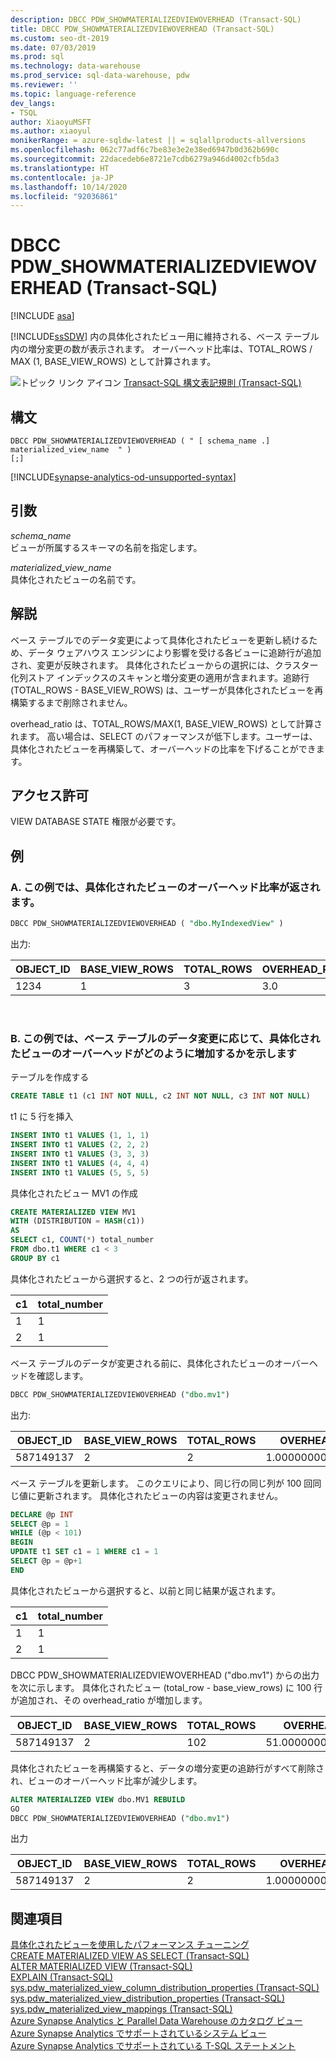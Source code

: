 ```yaml
---
description: DBCC PDW_SHOWMATERIALIZEDVIEWOVERHEAD (Transact-SQL)
title: DBCC PDW_SHOWMATERIALIZEDVIEWOVERHEAD (Transact-SQL)
ms.custom: seo-dt-2019
ms.date: 07/03/2019
ms.prod: sql
ms.technology: data-warehouse
ms.prod_service: sql-data-warehouse, pdw
ms.reviewer: ''
ms.topic: language-reference
dev_langs:
- TSQL
author: XiaoyuMSFT
ms.author: xiaoyul
monikerRange: = azure-sqldw-latest || = sqlallproducts-allversions
ms.openlocfilehash: 062c77adf6c7be83e3e2e38ed6947b0d362b690c
ms.sourcegitcommit: 22dacedeb6e8721e7cdb6279a946d4002cfb5da3
ms.translationtype: HT
ms.contentlocale: ja-JP
ms.lasthandoff: 10/14/2020
ms.locfileid: "92036861"
---
```

# <a name="dbcc-pdw_showmaterializedviewoverhead-transact-sql"></a>DBCC PDW_SHOWMATERIALIZEDVIEWOVERHEAD (Transact-SQL)  

[!INCLUDE [asa](../../includes/applies-to-version/asa.md)]

[!INCLUDE[ssSDW](../../includes/sssdw-md.md)] 内の具体化されたビュー用に維持される、ベース テーブル内の増分変更の数が表示されます。 オーバーヘッド比率は、TOTAL_ROWS / MAX (1, BASE_VIEW_ROWS) として計算されます。

![トピック リンク アイコン](../../database-engine/configure-windows/media/topic-link.gif "トピック リンク アイコン") [Transact-SQL 構文表記規則 (Transact-SQL)](../../t-sql/language-elements/transact-sql-syntax-conventions-transact-sql.md)
  
## <a name="syntax"></a>構文

```syntaxsql
DBCC PDW_SHOWMATERIALIZEDVIEWOVERHEAD ( " [ schema_name .] materialized_view_name  " )
[;]
```

[!INCLUDE[synapse-analytics-od-unsupported-syntax](../../includes/synapse-analytics-od-unsupported-syntax.md)]

## <a name="arguments"></a>引数

 *schema_name*     
 ビューが所属するスキーマの名前を指定します。

*materialized_view_name*   
具体化されたビューの名前です。

## <a name="remarks"></a>解説

ベース テーブルでのデータ変更によって具体化されたビューを更新し続けるため、データ ウェアハウス エンジンにより影響を受ける各ビューに追跡行が追加され、変更が反映されます。 具体化されたビューからの選択には、クラスター化列ストア インデックスのスキャンと増分変更の適用が含まれます。追跡行 (TOTAL_ROWS - BASE_VIEW_ROWS) は、ユーザーが具体化されたビューを再構築するまで削除されません。  

overhead_ratio は、TOTAL_ROWS/MAX(1, BASE_VIEW_ROWS) として計算されます。  高い場合は、SELECT のパフォーマンスが低下します。ユーザーは、具体化されたビューを再構築して、オーバーヘッドの比率を下げることができます。

## <a name="permissions"></a>アクセス許可  
  
VIEW DATABASE STATE 権限が必要です。  

## <a name="examples"></a>例  

### <a name="a-this-example-returns-the-overhead-ratio-of-a-materialized-view"></a>A. この例では、具体化されたビューのオーバーヘッド比率が返されます。

```sql
DBCC PDW_SHOWMATERIALIZEDVIEWOVERHEAD ( "dbo.MyIndexedView" )
```

出力:

|OBJECT_ID|BASE_VIEW_ROWS|TOTAL_ROWS|OVERHEAD_RATIO|
|--------|--------|--------|--------|  
|1234|1|3 |3.0 |

</br>

### <a name="b-this-example-shows-how-the-materialized-view-overhead-increases-as-data-changes-in-base-tables"></a>B. この例では、ベース テーブルのデータ変更に応じて、具体化されたビューのオーバーヘッドがどのように増加するかを示します

テーブルを作成する
```sql
CREATE TABLE t1 (c1 INT NOT NULL, c2 INT NOT NULL, c3 INT NOT NULL)
```
t1 に 5 行を挿入
```sql
INSERT INTO t1 VALUES (1, 1, 1)
INSERT INTO t1 VALUES (2, 2, 2) 
INSERT INTO t1 VALUES (3, 3, 3) 
INSERT INTO t1 VALUES (4, 4, 4) 
INSERT INTO t1 VALUES (5, 5, 5) 
```
具体化されたビュー MV1 の作成
```sql
CREATE MATERIALIZED VIEW MV1 
WITH (DISTRIBUTION = HASH(c1))  
AS
SELECT c1, COUNT(*) total_number 
FROM dbo.t1 WHERE c1 < 3
GROUP BY c1  
```
具体化されたビューから選択すると、2 つの行が返されます。

|c1|total_number|
|--------|--------| 
|1|1| 
|2|1|

ベース テーブルのデータが変更される前に、具体化されたビューのオーバーヘッドを確認します。
```sql
DBCC PDW_SHOWMATERIALIZEDVIEWOVERHEAD ("dbo.mv1")
```
出力:

|OBJECT_ID|BASE_VIEW_ROWS|TOTAL_ROWS|OVERHEAD_RATIO|
|--------|--------|--------|--------|  
|587149137|2|2 |1.00000000000000000 |

ベース テーブルを更新します。  このクエリにより、同じ行の同じ列が 100 回同じ値に更新されます。  具体化されたビューの内容は変更されません。
```sql
DECLARE @p INT
SELECT @p = 1
WHILE (@p < 101)
BEGIN
UPDATE t1 SET c1 = 1 WHERE c1 = 1
SELECT @p = @p+1
END  
```

具体化されたビューから選択すると、以前と同じ結果が返されます。  

|c1|total_number|
|--------|--------| 
|1|1| 
|2|1|

DBCC PDW_SHOWMATERIALIZEDVIEWOVERHEAD ("dbo.mv1") からの出力を次に示します。  具体化されたビュー (total_row - base_view_rows) に 100 行が追加され、その overhead_ratio が増加します。 

|OBJECT_ID|BASE_VIEW_ROWS|TOTAL_ROWS|OVERHEAD_RATIO|
|--------|--------|--------|--------|  
|587149137|2|102 |51.00000000000000000 |

具体化されたビューを再構築すると、データの増分変更の追跡行がすべて削除され、ビューのオーバーヘッド比率が減少します。  

```sql
ALTER MATERIALIZED VIEW dbo.MV1 REBUILD
GO
DBCC PDW_SHOWMATERIALIZEDVIEWOVERHEAD ("dbo.mv1")
```
出力

|OBJECT_ID|BASE_VIEW_ROWS|TOTAL_ROWS|OVERHEAD_RATIO|
|--------|--------|--------|--------|  
|587149137|2|2 |1.00000000000000000 |

## <a name="see-also"></a>関連項目

[具体化されたビューを使用したパフォーマンス チューニング](/azure/sql-data-warehouse/performance-tuning-materialized-views)   
[CREATE MATERIALIZED VIEW AS SELECT &#40;Transact-SQL&#41;](../statements/create-materialized-view-as-select-transact-sql.md?view=azure-sqldw-latest)   
[ALTER MATERIALIZED VIEW &#40;Transact-SQL&#41;](../statements/alter-materialized-view-transact-sql.md?view=azure-sqldw-latest)   
[EXPLAIN &#40;Transact-SQL&#41;](../queries/explain-transact-sql.md?view=azure-sqldw-latest)   
[sys.pdw_materialized_view_column_distribution_properties &#40;Transact-SQL&#41;](../../relational-databases/system-catalog-views/sys-pdw-materialized-view-column-distribution-properties-transact-sql.md?view=azure-sqldw-latest)   
[sys.pdw_materialized_view_distribution_properties &#40;Transact-SQL&#41;](../../relational-databases/system-catalog-views/sys-pdw-materialized-view-distribution-properties-transact-sql.md?view=azure-sqldw-latest)   
[sys.pdw_materialized_view_mappings &#40;Transact-SQL&#41;](../../relational-databases/system-catalog-views/sys-pdw-materialized-view-mappings-transact-sql.md?view=azure-sqldw-latest)   
[Azure Synapse Analytics と Parallel Data Warehouse のカタログ ビュー](../../relational-databases/system-catalog-views/sql-data-warehouse-and-parallel-data-warehouse-catalog-views.md)   
[Azure Synapse Analytics でサポートされているシステム ビュー](/azure/sql-data-warehouse/sql-data-warehouse-reference-tsql-system-views)   
[Azure Synapse Analytics でサポートされている T-SQL ステートメント](/azure/sql-data-warehouse/sql-data-warehouse-reference-tsql-statements)